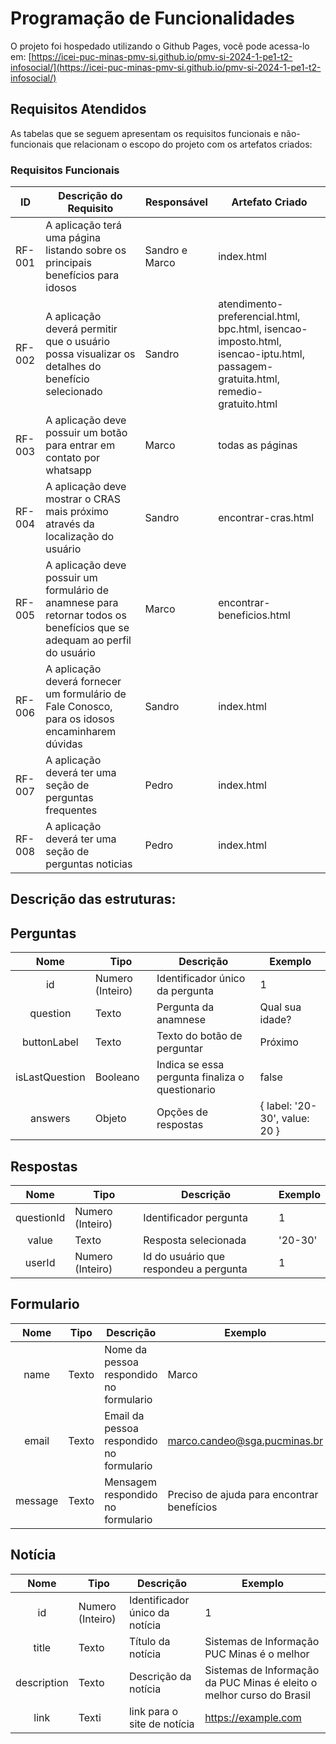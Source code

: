 # Programação de Funcionalidades

O projeto foi hospedado utilizando o Github Pages, você pode acessa-lo em: [https://icei-puc-minas-pmv-si.github.io/pmv-si-2024-1-pe1-t2-infosocial/](https://icei-puc-minas-pmv-si.github.io/pmv-si-2024-1-pe1-t2-infosocial/)

## Requisitos Atendidos

As tabelas que se seguem apresentam os requisitos funcionais e não-funcionais que relacionam o escopo do projeto com os artefatos criados:

### Requisitos Funcionais

|ID    | Descrição do Requisito | Responsável | Artefato Criado |
|------|------------------------|------------|-----------------|
|RF-001| A aplicação terá uma página listando sobre os principais benefícios para idosos | Sandro e Marco | index.html |
|RF-002| A aplicação deverá permitir que o usuário possa visualizar os detalhes do benefício selecionado | Sandro | atendimento-preferencial.html, bpc.html, isencao-imposto.html, isencao-iptu.html, passagem-gratuita.html, remedio-gratuito.html |
|RF-003| A aplicação deve possuir um botão para entrar em contato por whatsapp | Marco | todas as páginas |
|RF-004| A aplicação deve mostrar o CRAS mais próximo através da localização do usuário | Sandro | encontrar-cras.html |
|RF-005| A aplicação deve possuir um formulário de anamnese para retornar todos os benefícios que se adequam ao perfil do usuário | Marco | encontrar-beneficios.html |
|RF-006| A aplicação deverá fornecer um formulário de Fale Conosco, para os idosos encaminharem dúvidas | Sandro | index.html |
|RF-007| A aplicação deverá ter uma seção de perguntas frequentes | Pedro | index.html |
|RF-008| A aplicação deverá ter uma seção de perguntas noticias | Pedro | index.html |

## Descrição das estruturas:

## Perguntas
|  **Nome**      | **Tipo**          | **Descrição**                             | **Exemplo**                                    |
|:--------------:|-------------------|-------------------------------------------|------------------------------------------------|
| id             | Numero (Inteiro)  | Identificador único da pergunta            | 1                                              |
| question         | Texto             | Pergunta da anamnese                         | Qual sua idade?                                   |
| buttonLabel       | Texto             | Texto do botão de perguntar                       | Próximo                           |
| isLastQuestion  | Booleano  | Indica se essa pergunta finaliza o questionario | false                                             |
| answers         | Objeto             | Opções de respostas                         | { label: '20-30', value: 20 }                                   |

## Respostas
|  **Nome**      | **Tipo**          | **Descrição**                             | **Exemplo**                                    |
|:--------------:|-------------------|-------------------------------------------|------------------------------------------------|
| questionId             | Numero (Inteiro)  | Identificador pergunta            | 1                                              |
| value             | Texto  | Resposta selecionada            | '20-30'                                              |
| userId             | Numero (Inteiro)  | Id do usuário que respondeu a pergunta            | 1                                     |

## Formulario
|  **Nome**      | **Tipo**          | **Descrição**                             | **Exemplo**                                    |
|:--------------:|-------------------|-------------------------------------------|------------------------------------------------|
| name             | Texto  | Nome da pessoa respondido no formulario            | Marco                                              |
| email             | Texto  | Email da pessoa respondido no formulario            | marco.candeo@sga.pucminas.br                                              |
| message             | Texto  | Mensagem respondido no formulario            | Preciso de ajuda para encontrar benefícios                                              |

## Notícia
|  **Nome**      | **Tipo**          | **Descrição**                             | **Exemplo**                                    |
|:--------------:|-------------------|-------------------------------------------|------------------------------------------------|
| id             | Numero (Inteiro)  | Identificador único da notícia            | 1                                              |
| title         | Texto             | Título da notícia                         | Sistemas de Informação PUC Minas é o melhor                                   |
| description       | Texto             | Descrição da notícia                       | Sistemas de Informação da PUC Minas é eleito o melhor curso do Brasil                            |
| link  | Texti  | link para o site de notícia | https://example.com                                              |

